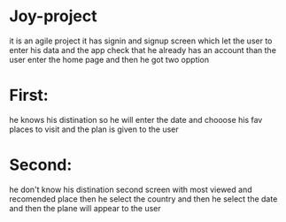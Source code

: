 # Joy-project
it is an agile project
it has signin and signup screen which let the user to enter his data and the app check that he already has an account than the user enter the home page 
and then he got two opption 
# First:
he knows his distination so he will enter the date and chooose his fav places to visit and the plan is given to the user
# Second:
he don't know his distination second screen with most viewed and recomended place then he select the country and then he select the date and then the plane will appear to the user
